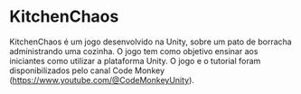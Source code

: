 # KitchenChaos
KitchenChaos é um jogo desenvolvido na Unity, sobre um pato de borracha administrando uma cozinha. O jogo tem como objetivo ensinar aos iniciantes como utilizar a plataforma Unity. O jogo e o tutorial foram disponibilizados pelo canal Code Monkey (https://www.youtube.com/@CodeMonkeyUnity).
